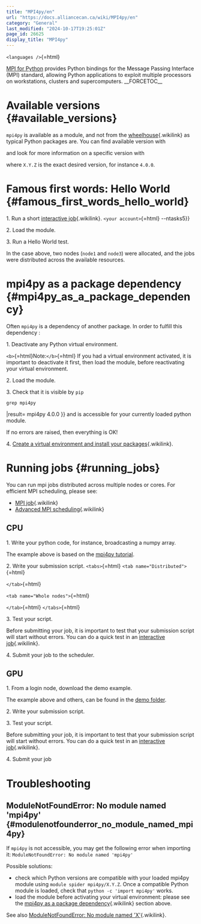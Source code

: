 ```yaml
---
title: "MPI4py/en"
url: "https://docs.alliancecan.ca/wiki/MPI4py/en"
category: "General"
last_modified: "2024-10-17T19:25:01Z"
page_id: 26625
display_title: "MPI4py"
---
```


`<languages />`{=html}

[MPI for Python](https://mpi4py.readthedocs.io/en/stable/) provides Python bindings for the Message Passing Interface (MPI) standard, allowing Python applications to exploit multiple processors on workstations, clusters and supercomputers. \_\_FORCETOC\_\_

# Available versions {#available_versions}

`mpi4py` is available as a module, and not from the [wheelhouse](https://docs.alliancecan.ca/Available_Python_wheels "wheelhouse"){.wikilink} as typical Python packages are. You can find available version with

and look for more information on a specific version with

where `X.Y.Z` is the exact desired version, for instance `4.0.0`.

# Famous first words: Hello World {#famous_first_words_hello_world}

1\. Run a short [interactive job](https://docs.alliancecan.ca/Running_jobs#Interactive_jobs "interactive job"){.wikilink}. `<your account>`{=html} \--ntasks5}}

2\. Load the module.

3\. Run a Hello World test.

In the case above, two nodes (`node1` and `node3`) were allocated, and the jobs were distributed across the available resources.

# mpi4py as a package dependency {#mpi4py_as_a_package_dependency}

Often `mpi4py` is a dependency of another package. In order to fulfill this dependency :

1\. Deactivate any Python virtual environment.

`<b>`{=html}Note:`</b>`{=html} If you had a virtual environment activated, it is important to deactivate it first, then load the module, before reactivating your virtual environment.

2\. Load the module.

3\. Check that it is visible by `pip`

`grep mpi4py`

\|result= mpi4py 4.0.0 }} and is accessible for your currently loaded python module.

If no errors are raised, then everything is OK!

4\. [Create a virtual environment and install your packages](https://docs.alliancecan.ca/Python#Creating_and_using_a_virtual_environment "Create a virtual environment and install your packages"){.wikilink}.

# Running jobs {#running_jobs}

You can run mpi jobs distributed across multiple nodes or cores. For efficient MPI scheduling, please see:

- [MPI job](https://docs.alliancecan.ca/Running_jobs#MPI_job "MPI job"){.wikilink}
- [Advanced MPI scheduling](https://docs.alliancecan.ca/Advanced_MPI_scheduling "Advanced MPI scheduling"){.wikilink}

## CPU

1\. Write your python code, for instance, broadcasting a numpy array.

The example above is based on the [mpi4py tutorial](https://mpi4py.readthedocs.io/en/stable/tutorial.html#running-python-scripts-with-mpi).

2\. Write your submission script. `<tabs>`{=html} `<tab name="Distributed">`{=html}

`</tab>`{=html}

`<tab name="Whole nodes">`{=html}

`</tab>`{=html} `</tabs>`{=html}

3\. Test your script.

Before submitting your job, it is important to test that your submission script will start without errors. You can do a quick test in an [interactive job](https://docs.alliancecan.ca/Running_jobs#Interactive_jobs "interactive job"){.wikilink}.

4\. Submit your job to the scheduler.

## GPU

1\. From a login node, download the demo example.

The example above and others, can be found in the [demo folder](https://github.com/mpi4py/mpi4py/tree/master/demo).

2\. Write your submission script.

3\. Test your script.

Before submitting your job, it is important to test that your submission script will start without errors. You can do a quick test in an [interactive job](https://docs.alliancecan.ca/Running_jobs#Interactive_jobs "interactive job"){.wikilink}.

4\. Submit your job

# Troubleshooting

## ModuleNotFoundError: No module named \'mpi4py\' {#modulenotfounderror_no_module_named_mpi4py}

If `mpi4py` is not accessible, you may get the following error when importing it: `ModuleNotFoundError: No module named 'mpi4py'`

Possible solutions:

- check which Python versions are compatible with your loaded mpi4py module using `module spider mpi4py/X.Y.Z`. Once a compatible Python module is loaded, check that `python -c 'import mpi4py'` works.
- load the module before activating your virtual environment: please see the [mpi4py as a package dependency](https://docs.alliancecan.ca/MPI4py#mpi4py_as_a_package_dependency "mpi4py as a package dependency"){.wikilink} section above.

See also [ModuleNotFoundError: No module named \'X\'](https://docs.alliancecan.ca/Python#ModuleNotFoundError:_No_module_named_'X' "ModuleNotFoundError: No module named 'X'"){.wikilink}.
